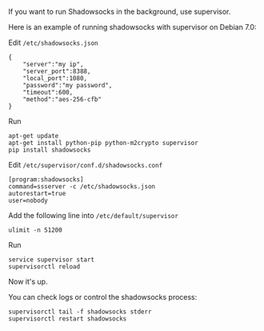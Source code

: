 If you want to run Shadowsocks in the background, use supervisor.

Here is an example of running shadowsocks with supervisor on Debian 7.0:

Edit `/etc/shadowsocks.json`

```
{
    "server":"my ip",
    "server_port":8388,
    "local_port":1080,
    "password":"my password",
    "timeout":600,
    "method":"aes-256-cfb"
}
```

Run
```
apt-get update
apt-get install python-pip python-m2crypto supervisor
pip install shadowsocks
```

Edit `/etc/supervisor/conf.d/shadowsocks.conf`

```
[program:shadowsocks]
command=ssserver -c /etc/shadowsocks.json
autorestart=true
user=nobody
```

Add the following line into `/etc/default/supervisor`

```
ulimit -n 51200
```

Run
```
service supervisor start
supervisorctl reload
```
Now it's up.

You can check logs or control the shadowsocks process:
```
supervisorctl tail -f shadowsocks stderr
supervisorctl restart shadowsocks
```